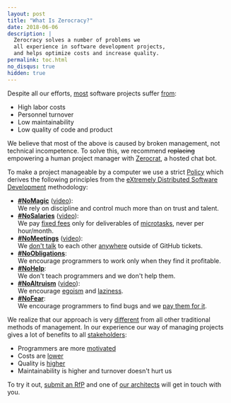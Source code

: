 ```yaml
---
layout: post
title: "What Is Zerocracy?"
date: 2018-06-06
description: |
  Zerocracy solves a number of problems we
  all experience in software development projects,
  and helps optimize costs and increase quality.
permalink: toc.html
no_disqus: true
hidden: true
---
```


Despite all our efforts,
[most](https://www.projectsmart.co.uk/white-papers/chaos-report.pdf)
software projects suffer
[from](https://www.infoq.com/articles/software-failure-reasons):

  * High labor costs
  * Personnel turnover
  * Low maintainability
  * Low quality of code and product

We believe that most of the above is caused by broken
management, not technical incompetence. To solve this, we
recommend <del>replacing</del> empowering a human project manager with
[Zerocrat](http://www.yegor256.com/2018/03/21/zerocracy-announcement.html),
a hosted chat bot.

<!--more-->

To make a project manageable by a computer we use a strict
[Policy](/policy.html) which derives the following principles from the
[eXtremely Distributed Software Development](http://www.xdsd.org) methodology:

  * [**&#35;NoMagic**](http://www.yegor256.com/2016/09/27/command-control-innovate.html)
    ([video](https://www.youtube.com/watch?v=AwrMKTFyohg)):<br/>
    We rely on discipline and control much more than on trust and talent.
  * [**&#35;NoSalaries**](http://www.yegor256.com/2015/07/21/hourly-pay-modern-slavery.html)
    ([video](https://www.youtube.com/watch?v=ODxm7w2DE-g)):<br/>
    We pay [fixed fees](http://www.yegor256.com/2018/01/09/micro-budgeting.html)
    only for deliverables of [microtasks](http://www.yegor256.com/2017/11/28/microtasking.html),
    never per hour/month.
  * [**&#35;NoMeetings**](http://www.yegor256.com/2015/07/13/meetings-are-legalized-robbery.html)
    ([video](https://www.youtube.com/watch?v=5Wjczt4w46A)):<br/>
    We [don't talk](http://www.yegor256.com/2014/10/07/stop-chatting-start-coding.html)
    to each other [anywhere](http://www.yegor256.com/2016/08/23/communication-maturity.html)
    outside of GitHub tickets.
  * [**&#35;NoObligations**](http://www.yegor256.com/2014/04/13/no-obligations-principle.html):<br/>
    We encourage programmers to work only when they find it profitable.
  * [**&#35;NoHelp**](http://www.yegor256.com/2015/02/16/it-is-not-a-school.html):<br/>
    We don't teach programmers and we don't help them.
  * [**&#35;NoAltruism**](http://www.yegor256.com/2015/01/15/how-to-cut-corners.html)
    ([video](https://www.youtube.com/watch?v=vXUwE3FGfpg)):<br/>
    We encourage [egoism](http://www.yegor256.com/2014/11/24/principles-of-bug-tracking.html) and
    [laziness](http://www.yegor256.com/2018/03/06/speed-vs-quality.html).
  * [**&#35;NoFear**](http://www.yegor256.com/2014/04/13/bugs-are-welcome.html):<br/>
    We encourage programmers to find bugs and we [pay them for it](http://www.zerocracy.com/policy.html#29).

<!--
no loyalty: everybody works for money
no inequality: we don't care who works for us
no guilt: we work out of greed
no meetings
no estimates
no obligations
no compromises
no excuses
-->

We realize that our approach is very
[different](http://www.yegor256.com/2014/04/17/how-xdsd-is-different.html) from all other
traditional methods of management. In our experience
our way of managing projects gives a lot of benefits to
all [stakeholders](http://www.yegor256.com/2016/07/10/software-project-roles.html):

  * Programmers are more [motivated](http://www.yegor256.com/2017/09/19/what-motivates-me.html)
  * Costs are [lower](http://www.yegor256.com/2014/04/11/cost-of-loc.html)
  * Quality is [higher](http://www.yegor256.com/2016/08/05/distributed-teams-are-higher-quality.html)
  * Maintainability is higher and turnover doesn't hurt us

To try it out, [submit an RfP](https://www.0crat.com/rfp)
and one of [our architects](https://www.0crat.com/team) will get in touch with you.
